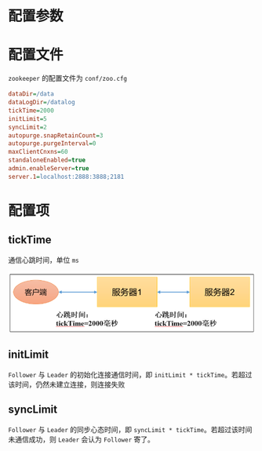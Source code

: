 # 配置参数


# 配置文件

`zookeeper` 的配置文件为 `conf/zoo.cfg`

```ini
dataDir=/data
dataLogDir=/datalog
tickTime=2000
initLimit=5
syncLimit=2
autopurge.snapRetainCount=3
autopurge.purgeInterval=0
maxClientCnxns=60
standaloneEnabled=true
admin.enableServer=true
server.1=localhost:2888:3888;2181
```

# 配置项

## tickTime

通信心跳时间，单位 `ms`

![alt](../../image/zookeeper/cfg_tickTime.png)

## initLimit

`Follower` 与 `Leader` 的初始化连接通信时间，即 `initLimit * tickTime`。若超过该时间，仍然未建立连接，则连接失败

## syncLimit

`Follower` 与 `Leader` 的同步心态时间，即 `syncLimit * tickTime`。若超过该时间未通信成功，则 `Leader` 会认为 `Follower` 寄了。